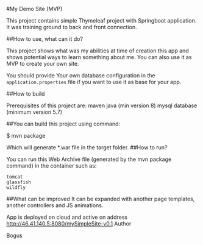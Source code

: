 
 #My Demo Site (MVP)

This project contains simple Thymeleaf project with Springboot application. It was training ground to back and front connection.

##How to use, what can it do?

This project shows what was my abilities at time of creation this app and shows potential ways to learn something about me.
You can also use it as MVP to create your own site.

You should provide Your own database configuration in the `application.properties` file if you want to use it as base for your app.

##How to build

Prerequisites of this project are:
    maven
    java (min version 8)
    mysql database (minimum version 5.7)

##You can build this project using command:

$ mvn package

Which will generate *.war file in the target folder.
##How to run?

You can run this Web Archive file (generated by the mvn package command) in the container such as:

    tomcat
    glassfish
    wildfly

##What can be improved
  It can be expanded with another page templates,  another controllers and JS animations.

App is deployed on cloud  and active on address http://46.41.140.5:8080/mySimpleSite-v0.1
Author

Bogus 
